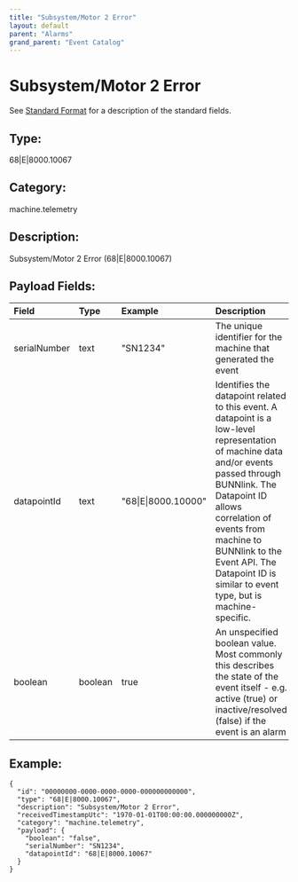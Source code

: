 ```yaml
---
title: "Subsystem/Motor 2 Error"
layout: default
parent: "Alarms"
grand_parent: "Event Catalog"
---
```


# Subsystem/Motor 2 Error

See [Standard Format](/event-subscriptions/event-format) for a description of the standard fields.

## Type:

68\|E\|8000.10067

## Category:

machine.telemetry

## Description: 

Subsystem/Motor 2 Error (68\|E\|8000.10067)

## Payload Fields:

| Field | Type | Example | Description |
|:------|:-----|:--------|:------------|
| serialNumber | text | "SN1234" | The unique identifier for the machine that generated the event |
| datapointId | text | "68\|E\|8000.10000" | Identifies the datapoint related to this event. A datapoint is a low-level representation of machine data and/or events passed through BUNNlink. The Datapoint ID allows correlation of events from machine to BUNNlink to the Event API. The Datapoint ID is similar to event type, but is machine-specific. |
| boolean | boolean | true | An unspecified boolean value. Most commonly this describes the state of the event itself - e.g. active (true) or inactive/resolved (false) if the event is an alarm |

## Example:

```
{
  "id": "00000000-0000-0000-0000-000000000000",
  "type": "68|E|8000.10067",
  "description": "Subsystem/Motor 2 Error",
  "receivedTimestampUtc": "1970-01-01T00:00:00.000000000Z",
  "category": "machine.telemetry",
  "payload": {
    "boolean": "false",
    "serialNumber": "SN1234",
    "datapointId": "68|E|8000.10067"
  }
}
```
